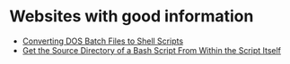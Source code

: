 # Websites with good information

- [Converting DOS Batch Files to Shell Scripts](https://www.tldp.org/LDP/abs/html/dosbatch.html)
- [Get the Source Directory of a Bash Script From Within the Script Itself](https://stackoverflow.com/questions/59895/get-the-source-directory-of-a-bash-script-from-within-the-script-itself)
